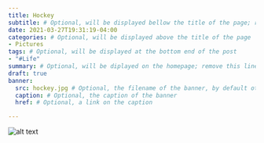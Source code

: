 ```yaml
---
title: Hockey
subtitle: # Optional, will be displayed bellow the title of the page; remove this line to generate an automatic subtitle
date: 2021-03-27T19:31:19-04:00
categories: # Optional, will be displayed above the title of the page
- Pictures
tags: # Optional, will be displayed at the bottom end of the post
- "#Life"
summary: # Optional, will be diplayed on the homepage; remove this line to generate an automatic summary (see https://gohugo.io/content-management/summaries/)
draft: true
banner:
  src: hockey.jpg # Optional, the filename of the banner, by default other.jpg
  caption: # Optional, the caption of the banner
  href: # Optional, a link on the caption

---
```


![alt text](https://www.denverpost.com/wp-content/uploads/2018/01/day_in_pictures_010818_001.jpg?w=620)